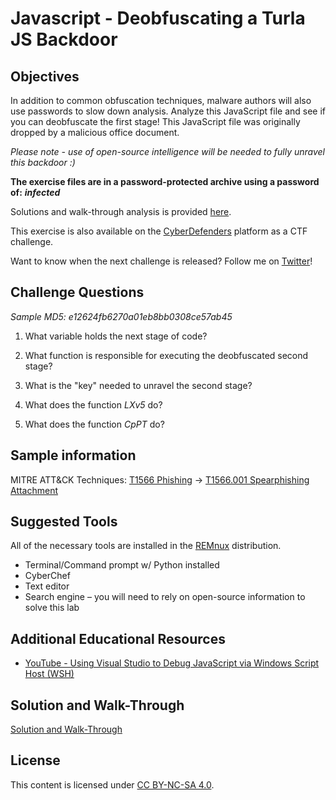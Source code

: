 # Javascript - Deobfuscating a Turla JS Backdoor

## Objectives

In addition to common obfuscation techniques, malware authors will also use passwords to slow down analysis. Analyze this JavaScript file and see if you can deobfuscate the first stage! This JavaScript file was originally dropped by a malicious office document. 

*Please note - use of open-source intelligence will be needed to fully unravel this backdoor :)*

**The exercise files are in a password-protected archive using a password of:** ***infected***

Solutions and walk-through analysis is provided [here](solution.md).

This exercise is also available on the [CyberDefenders](https://cyberdefenders.org/labs/76) platform as a CTF challenge.

Want to know when the next challenge is released? Follow me on [Twitter](https://twitter.com/jstrosch)!

## Challenge Questions

*Sample MD5: e12624fb6270a01eb8bb0308ce57ab45*

1. What variable holds the next stage of code?

2. What function is responsible for executing the deobfuscated second stage?

3. What is the "key" needed to unravel the second stage?

4. What does the function *LXv5* do?

5. What does the function *CpPT* do?

## Sample information

MITRE ATT&CK Techniques: [T1566 Phishing](https://attack.mitre.org/techniques/T1566/) -> [T1566.001 Spearphishing Attachment](https://attack.mitre.org/techniques/T1566/001/)

## Suggested Tools

All of the necessary tools are installed in the [REMnux](https://remnux.org) distribution.

* Terminal/Command prompt w/ Python installed
* CyberChef
* Text editor
* Search engine – you will need to rely on open-source information to solve this lab

## Additional Educational Resources

* [YouTube - Using Visual Studio to Debug JavaScript via Windows Script Host (WSH)](https://youtu.be/TQ1Hlo2ZuHs)

## Solution and Walk-Through

[Solution and Walk-Through](solution.md)

## License

This content is licensed under [CC BY-NC-SA 4.0](https://creativecommons.org/licenses/by-nc-sa/4.0/).